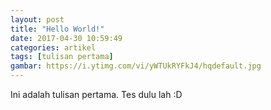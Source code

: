 ```yaml
---
layout: post
title: "Hello World!"
date: 2017-04-30 10:59:49
categories: artikel
tags: [tulisan pertama]
gambar: https://i.ytimg.com/vi/yWTUkRYFkJ4/hqdefault.jpg
---
```


Ini adalah tulisan pertama. Tes dulu lah :D